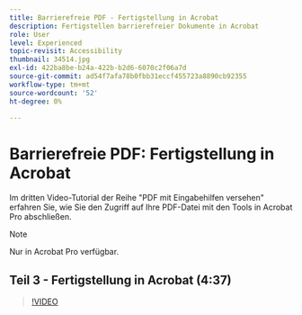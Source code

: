 ```yaml
---
title: Barrierefreie PDF - Fertigstellung in Acrobat
description: Fertigstellen barrierefreier Dokumente in Acrobat
role: User
level: Experienced
topic-revisit: Accessibility
thumbnail: 34514.jpg
exl-id: 422ba8be-b24a-422b-b2d6-6070c2f06a7d
source-git-commit: ad54f7afa78b0fbb31eccf455723a8890cb92355
workflow-type: tm+mt
source-wordcount: '52'
ht-degree: 0%

---
```


# Barrierefreie PDF: Fertigstellung in Acrobat

Im dritten Video-Tutorial der Reihe &quot;PDF mit Eingabehilfen versehen&quot; erfahren Sie, wie Sie den Zugriff auf Ihre PDF-Datei mit den Tools in Acrobat Pro abschließen.

>[!NOTE]
>
>Nur in Acrobat Pro verfügbar.

## Teil 3 - Fertigstellung in Acrobat (4:37)

>[!VIDEO](https://video.tv.adobe.com/v/34514?quality=12&learn=on&hidetitle=true)
